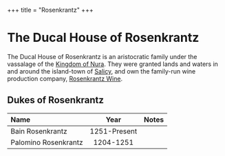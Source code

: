 +++
title = "Rosenkrantz"
+++

# The Ducal House of Rosenkrantz

The Ducal House of Rosenkrantz is an aristocratic family under the vassalage of the [Kingdom of Nura](@/organizations/kingdom_of_nura.md).
They were granted lands and waters in and around the island-town of [Salicy](@/locations/salicy.md), and own the family-run wine production 
company, [Rosenkrantz Wine](@/organizations/rosenkrantz-wine.md).

## Dukes of Rosenkrantz

| Name             | Year |  Notes |
|:---------------- |:----:|:------- |
| Bain Rosenkrantz | 1251-Present | |
| Palomino Rosenkrantz | 1204-1251 ||